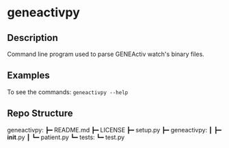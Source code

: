 
# geneactivpy

## Description
Command line program used to parse GENEActiv watch's binary files.

## Examples
To see the commands: `geneactivpy --help`

## Repo Structure 

geneactivpy:
┣━ README.md
┣━ LICENSE
┣━ setup.py
┣━ geneactivpy:
┃   ┣━ __init__.py
┃   ┗━ patient.py
┗━ tests:
    ┗━ test.py
